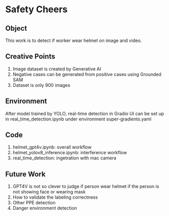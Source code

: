 # Safety Cheers

## Object
This work is to detect if worker wear helmet on image and video.

## Creative Points
1. Image dataset is created by Generative AI
2. Negative cases can be generated from positive cases using Grounded SAM
3. Dataset is only 900 images

## Environment

After model trained by YOLO, real-time detection in Gradio UI can be set up in real_time_detection.ipynb under environment super-gradients.yaml

## Code 
1. helmet_gpt4v.ipynb: overall workflow
2. helmet_yolov8_inference.ipynb: interference workflow
3. real_time_detection: ingetration with mac camera


## Future Work
1. GPT4V is not so clever to judge if person wear helmet if the person is not showing face or wearing mask
2. How to validate the labeling correctness
3. Other PPE detection
4. Danger environment detection